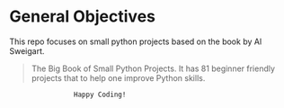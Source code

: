 # General Objectives
 This repo focuses on small python projects based on the book by Al Sweigart. 
> The Big Book of Small Python Projects.
It has 81 beginner friendly projects that to help one improve Python skills.

					Happy Coding!
